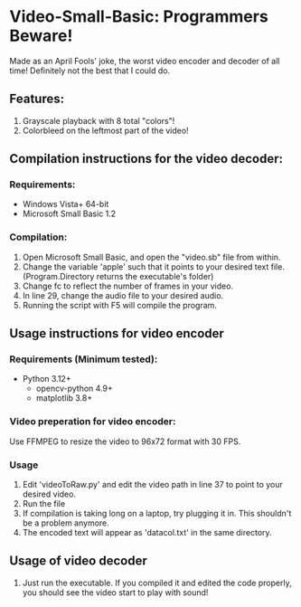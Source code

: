 # Video-Small-Basic: Programmers Beware!
Made as an April Fools' joke, the worst video encoder and decoder of all time! Definitely not the best that I could do.

## Features:
1. Grayscale playback with 8 total "colors"!
2. Colorbleed on the leftmost part of the video!

## Compilation instructions for the video decoder:

### Requirements:
* Windows Vista+ 64-bit
* Microsoft Small Basic 1.2
  
### Compilation:

1. Open Microsoft Small Basic, and open the "video.sb" file from within.
2. Change the variable 'apple' such that it points to your desired text file. (Program.Directory returns the executable's folder)
3. Change fc to reflect the number of frames in your video.
4. In line 29, change the audio file to your desired audio.
5. Running the script with F5 will compile the program.

## Usage instructions for video encoder

### Requirements (Minimum tested):
* Python 3.12+
  * opencv-python 4.9+
  * matplotlib 3.8+

### Video preperation for video encoder:
Use FFMPEG to resize the video to 96x72 format with 30 FPS.

### Usage

1. Edit 'videoToRaw.py' and edit the video path in line 37 to point to your desired video.
2. Run the file
3. If compilation is taking long on a laptop, try plugging it in. This shouldn't be a problem anymore.
4. The encoded text will appear as 'datacol.txt' in the same directory.

## Usage of video decoder

1. Just run the executable. If you compiled it and edited the code properly, you should see the video start to play with sound!
